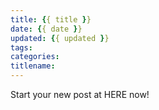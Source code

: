 ```yaml
---
title: {{ title }}
date: {{ date }}
updated: {{ updated }}
tags:
categories:
titlename:
---
```

Start your new post at HERE now!  

<style>.post-block br{display:none}.highlight-container br{display:block!important}</style>